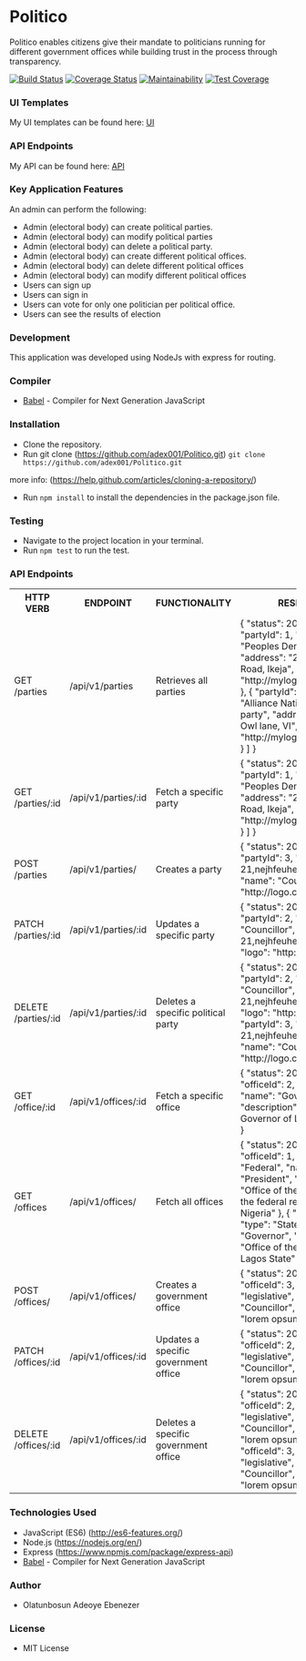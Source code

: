 # Politico
Politico enables citizens give their mandate to politicians running for different government offices while building trust in the process through transparency.

[![Build Status](https://travis-ci.com/adex001/porlitiko.svg?branch=develop)](https://travis-ci.com/adex001/porlitiko)
[![Coverage Status](https://coveralls.io/repos/github/adex001/Politico/badge.svg?branch=develop)](https://coveralls.io/github/adex001/Politico?branch=develop)
[![Maintainability](https://api.codeclimate.com/v1/badges/8c9825c134d901c488ac/maintainability)](https://codeclimate.com/github/adex001/Politico/maintainability)
[![Test Coverage](https://api.codeclimate.com/v1/badges/8c9825c134d901c488ac/test_coverage)](https://codeclimate.com/github/adex001/Politico/test_coverage)

### UI Templates
My UI templates can be found here: [ UI ](https://adex001.github.io/Politico/UI/)

### API Endpoints
My API can be found here: [ API ](https://politico2019.herokuapp.com)

### Key Application Features
An admin can perform the following:
 - Admin (electoral body) can create political parties.
 - Admin (electoral body) can modify ​political parties
 - Admin (electoral body) can delete a political party.
 - Admin (electoral body) can create different ​political offices.
 - Admin (electoral body) can delete different ​political offices
 - Admin (electoral body) can modify different ​political offices
 - Users can sign up
 - Users can sign in
 - Users can vote for only one politician per ​political office​.
 - Users can see the results of election

 ### Development
This application was developed using NodeJs with express for routing.

### Compiler

* [Babel](https://eslint.org/) - Compiler for Next Generation JavaScript

### Installation

- Clone the repository.
- Run git clone (https://github.com/adex001/Politico.git)
``` git clone https://github.com/adex001/Politico.git ```

more info:
(https://help.github.com/articles/cloning-a-repository/)
- Run ``` npm install ``` to install the dependencies in the package.json file.

### Testing

- Navigate to the project location in your terminal.
- Run ``` npm test ``` to run the test.

### API Endpoints
<table>
  <tr>
    <th>HTTP VERB</th>
		<th>ENDPOINT</th>
		<th>FUNCTIONALITY</th>
		<th>RESPONSE</th>
  </tr>
  <tr>
    <td> GET /parties </td>
    <td> /api/v1/parties </td>
    <td> Retrieves all parties </td>
    <td> {
      "status": 200,
      "data": [
                {
                    "partyId": 1,
                    "name": "Peoples Democratic Party",
                    "address": "21, Ilupeju Road, Ikeja",
                    "logo": "http://mylogopdp.com/pdp"
                },
                {
                    "partyId": 2,
                    "name": "Alliance National Peoples party",
                    "address": "2, James Owl lane, VI",
                    "logo": "http://mylogodp.com/anpp"
                }
            ]
        }
    </td>
  </tr>
  <tr>
    <td>GET /parties/:id</td>
    <td>/api/v1/parties/:id</td>
    <td>Fetch a specific party</td>
    <td>{
      "status": 200,
      "data": [
          {
              "partyId": 1,
              "name": "Peoples Democratic Party",
              "address": "21, Ilupeju Road, Ikeja",
              "logo": "http://mylogopdp.com/pdp"
          }
      ]
  }</td>
  </tr>
  <tr>
    <td>POST /parties</td>
    <td>/api/v1/parties/</td>
    <td>Creates a party</td>
    <td>{
      "status": 201,
      "data": [
          {
              "partyId": 3,
              "address": "No 21,nejhfeuhebwejbgwj",
              "name": "Councillor",
              "logo": "http://logo.co"
          }
      ]
  }</td>
  </tr>
    <tr>
      <td>PATCH /parties/:id</td>
      <td>/api/v1/parties/:id</td>
      <td>Updates a specific party</td>
      <td>{
    "status": 200,
    "data": [
        {
            "partyId": 2,
            "name": "Councillor",
            "address": "No 21,nejhfeuhebwejbgwj",
            "logo": "http://logo.co"
        }
    ]
}
      </td>
    </tr>
    <tr>
      <td>DELETE /parties/:id</td>
      <td>/api/v1/parties/:id</td>
      <td>Deletes a specific political party</td>
      <td>{
    "status": 200,
    "data": [
        {
            "partyId": 2,
            "name": "Councillor",
            "address": "No 21,nejhfeuhebwejbgwj",
            "logo": "http://logo.co"
        },
        {
            "partyId": 3,
            "address": "No 21,nejhfeuhebwejbgwj",
            "name": "Councillor",
            "logo": "http://logo.co"
        }
    ]
}
      </td>
    </tr>
    <tr>
      <td>GET /office/:id</td>
      <td>/api/v1/offices/:id</td>
      <td>Fetch a specific office</td>
      <td>{
    "status": 200,
    "data": [
        {
            "officeId": 2,
            "type": "State",
            "name": "Governor",
            "description": "Office of the Governor of Lagos State"
        }
    ]
}
      </td>
    </tr>
    <tr>
      <td>GET /offices</td>
      <td>/api/v1/offices/</td>
      <td>Fetch all offices</td>
      <td>{
        "status": 200,
        "data": [
            {
                "officeId": 1,
                "type": "Federal",
                "name": "President",
                "description": "Office of the president of the federal republic of Nigeria"
            },
            {
                "officeId": 2,
                "type": "State",
                "name": "Governor",
                "description": "Office of the Governor of Lagos State"
            }
        ]
    }
      </td>
    </tr>
    <tr>
      <td>POST /offices/</td>
      <td>/api/v1/offices/</td>
      <td>Creates a government office</td>
      <td>{
        "status": 201,
        "data": [
            {
                "officeId": 3,
                "type": "legislative",
                "name": "Councillor",
                "description": "lorem opsum lef"
            }
        ]
    }
      </td>
    </tr>
    <tr>
      <td>PATCH /offices/:id</td>
      <td>/api/v1/offices/:id</td>
      <td>Updates a specific government office</td>
      <td>{
    "status": 200,
    "data": [
        {
            "officeId": 2,
            "type": "legislative",
            "name": "Councillor",
            "description": "lorem opsum lef"
        }
    ]
}
      </td>
    </tr>
    <tr>
      <td>DELETE /offices/:id</td>
      <td>/api/v1/offices/:id</td>
      <td>Deletes a specific government office</td>
      <td>{
    "status": 200,
    "data": [
        {
            "officeId": 2,
            "type": "legislative",
            "name": "Councillor",
            "description": "lorem opsum lef"
        },
        {
            "officeId": 3,
            "type": "legislative",
            "name": "Councillor",
            "description": "lorem opsum lef"
        }
    ]
}
      </td>
    </tr>
</table>

### Technologies Used

- JavaScript (ES6) (http://es6-features.org/)
- Node.js (https://nodejs.org/en/)
- Express (https://www.npmjs.com/package/express-api)
- [Babel](https://eslint.org/) - Compiler for Next Generation JavaScript

### Author
- Olatunbosun Adeoye Ebenezer

### License
- MIT License
